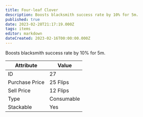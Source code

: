 ```yaml
---
title: Four-leaf Clover
description: Boosts blacksmith success rate by 10% for 5m.
published: true
date: 2023-02-28T21:17:19.000Z
tags: items
editor: markdown
dateCreated: 2023-02-16T00:00:00.000Z
---
```


Boosts blacksmith success rate by 10% for 5m.

|Attribute|Value|
|-|-|
|ID|27|
|Purchase Price|25 Flips|
|Sell Price|12 Flips|
|Type|Consumable|
|Stackable|Yes|

